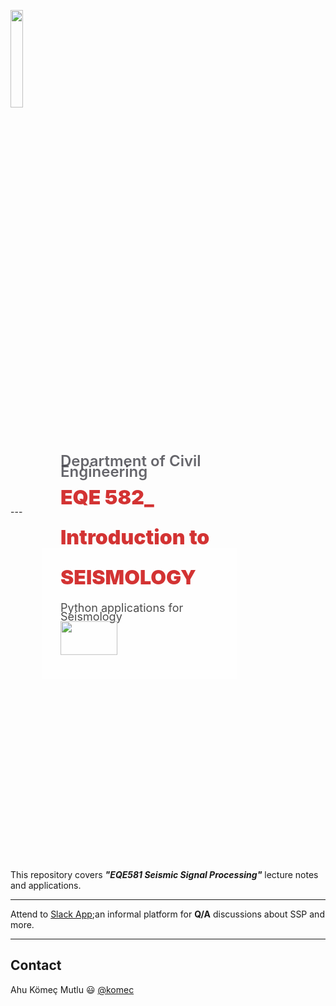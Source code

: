 <p align="left">  <img src="https://github.com/komec/EQE582_Intro.to-Seismology/blob/master/images/GTU_LOGO_1200X768_JPG_EN_Small.jpg" width = 20% > </p>
---

<div style='background-image: "https://github.com/komec/EQE582_Intro.to-Seismology/blob/master/images/mainshock-egplot.png" ; padding: 0px ; background-size: cover ; border-radius: 5px ; height: 500px'>
    <div style="float: center ; margin: 50px ; padding: 30px ; background: rgba(255 , 255 , 255 , 0.7) ; width: 50% ; height: 150px">
        <div style="position: left ; top: 50% ; transform: translatey(-50%)">
            <div style="font-size: x-large ; font-weight: 600 ; color: rgba(0 , 0 ,10 , 0.6) ; line-height: 70%">Department of Civil Engineering</div>
            <div style="font-size: xx-large ; font-weight: 900 ; color: rgba(200 , 0 , 0 , 0.8) ; line-height: 200%">EQE 582_ Introduction to SEISMOLOGY</div>
            <div style="font-size: large ; padding-top: 10px ; color: rgba(0 , 0 , 0 , 0.7); line-height: 80%">Python applications for Seismology</div>
            <img src="images/intro_pic.png" style="width:60%"><img>
        </div>
    </div>
</div>

This repository covers **_"EQE581 Seismic Signal Processing"_** lecture notes and applications. 


---
Attend to [Slack App](https://join.slack.com/t/seismicsignal-gks2551/shared_invite/zt-wdpakokl-GH7PoT9vBJOCEH8~n0ENmg);an informal platform for **Q/A** discussions about SSP and more.

---
## Contact

Ahu Kömeç Mutlu :smiley: [@komec](https://twitter.com/ahukomecmutlu)
